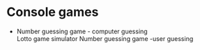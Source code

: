 # Console games

- Number guessing game - computer guessing  
Lotto game simulator 
Number guessing game -user guessing 
